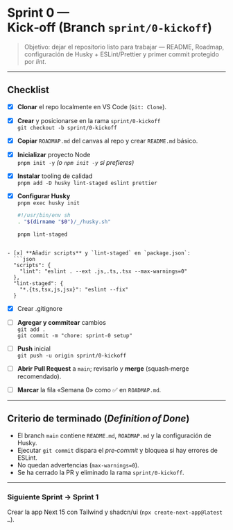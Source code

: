 # Sprint 0 — Kick‑off (Branch `sprint/0-kickoff`)

> Objetivo: dejar el repositorio listo para trabajar — README, Roadmap, configuración de Husky + ESLint/Prettier y primer commit protegido por _lint_.

---

## Checklist

- [x] **Clonar** el repo localmente en VS Code (`Git: Clone`).
- [x] **Crear** y posicionarse en la rama `sprint/0-kickoff`  
       `git checkout -b sprint/0-kickoff`
- [x] **Copiar** `ROADMAP.md` del canvas al repo y crear `README.md` básico.
- [x] **Inicializar** proyecto Node  
       `pnpm init -y` _(o `npm init -y` si prefieres)_
- [x] **Instalar** tooling de calidad  
       `pnpm add -D husky lint-staged eslint prettier`
- [x] **Configurar Husky**  
       `pnpm exec husky init`

  ```sh
  #!/usr/bin/env sh
  . "$(dirname "$0")/_/husky.sh"

  pnpm lint-staged
  ```

````

- [x] **Añadir scripts** y `lint-staged` en `package.json`:
  ```json
  "scripts": {
    "lint": "eslint . --ext .js,.ts,.tsx --max-warnings=0"
  },
  "lint-staged": {
    "*.{ts,tsx,js,jsx}": "eslint --fix"
  }
````

- [x] Crear .gitignore

- [ ] **Agregar y commitear** cambios  
       `git add .`  
       `git commit -m "chore: sprint‑0 setup"`
- [ ] **Push** inicial  
       `git push -u origin sprint/0-kickoff`
- [ ] **Abrir Pull Request** a `main`; revisarlo y **merge** (squash‑merge recomendado).
- [ ] **Marcar** la fila «Semana 0» como ✅ en `ROADMAP.md`.

---

## Criterio de terminado (_Definition of Done_)

- El branch `main` contiene `README.md`, `ROADMAP.md` y la configuración de Husky.
- Ejecutar `git commit` dispara el _pre‑commit_ y bloquea si hay errores de ESLint.
- No quedan advertencias (`max-warnings=0`).
- Se ha cerrado la PR y eliminado la rama `sprint/0-kickoff`.

---

### Siguiente Sprint → **Sprint 1**

Crear la app Next 15 con Tailwind y shadcn/ui (`npx create-next-app@latest …`).
